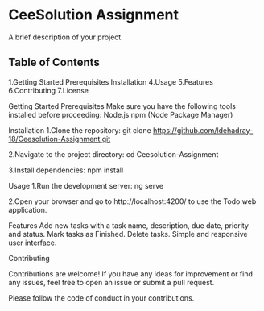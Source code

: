 # CeeSolution Assignment

A brief description of your project.

## Table of Contents

1.Getting Started
	Prerequisites
	Installation
4.Usage
5.Features
6.Contributing
7.License

Getting Started
Prerequisites
Make sure you have the following tools installed before proceeding:
	Node.js
	npm (Node Package Manager)

Installation
1.Clone the repository:
git clone https://github.com/ldehadray-18/Ceesolution-Assignment.git

2.Navigate to the project directory:
cd Ceesolution-Assignment

3.Install dependencies:
npm install

Usage
1.Run the development server:
  ng serve

2.Open your browser and go to http://localhost:4200/ to use the Todo web application.

Features
Add new tasks with a task name, description, due date, priority and status.
Mark tasks as Finished.
Delete tasks.
Simple and responsive user interface.

Contributing

Contributions are welcome! If you have any ideas for improvement or find any issues, feel free to open an issue or submit a pull request.

Please follow the code of conduct in your contributions.


